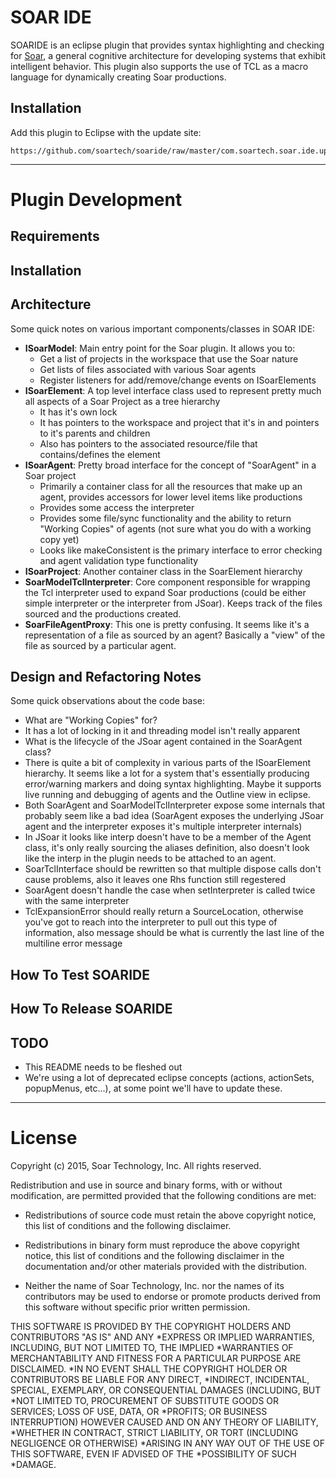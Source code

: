 # SOAR IDE

SOARIDE is an eclipse plugin that provides syntax highlighting and checking for [Soar](http://soar.eecs.umich.edu), a general cognitive architecture for developing systems that exhibit intelligent behavior. This plugin also supports the use of TCL as a macro language for dynamically creating Soar productions.

## Installation

Add this plugin to Eclipse with the update site:

	https://github.com/soartech/soaride/raw/master/com.soartech.soar.ide.update

---------------

# Plugin Development

## Requirements

## Installation

## Architecture
Some quick notes on various important components/classes in SOAR IDE:

* **ISoarModel**: Main entry point for the Soar plugin. It allows you to:
	* Get a list of projects in the workspace that use the Soar nature
	* Get lists of files associated with various Soar agents
	* Register listeners for add/remove/change events on ISoarElements
* **ISoarElement**: A top level interface class used to represent pretty much all aspects of a Soar Project as a tree hierarchy
	* It has it's own lock
	* It has pointers to the workspace and project that it's in and pointers to it's parents and children
	* Also has pointers to the associated resource/file that contains/defines the element
* **ISoarAgent**: Pretty broad interface for the concept of "SoarAgent" in a Soar project
	* Primarily a container class for all the resources that make up an agent, provides accessors for lower level items like productions
	* Provides some access the interpreter
	* Provides some file/sync functionality and the ability to return "Working Copies" of agents (not sure what you do with a working copy yet)
	* Looks like makeConsistent is the primary interface to error checking and agent validation type functionality
* **ISoarProject**: Another container class in the SoarElement hierarchy
* **SoarModelTclInterpreter**: Core component responsible for wrapping the Tcl interpreter used to expand Soar productions (could be either simple interpreter or the interpreter from JSoar). Keeps track of the files sourced and the productions created.
* **SoarFileAgentProxy**: This one is pretty confusing. It seems like it's a representation of a file as sourced by an agent? Basically a "view" of the file as sourced by a particular agent.

## Design and Refactoring Notes
Some quick observations about the code base:
* What are "Working Copies" for?
* It has a lot of locking in it and threading model isn't really apparent
* What is the lifecycle of the JSoar agent contained in the SoarAgent class?
* There is quite a bit of complexity in various parts of the ISoarElement hierarchy. It seems like a lot for a system that's essentially producing error/warning markers and doing syntax highlighting. Maybe it supports live running and debugging of agents and the Outline view in eclipse.
* Both SoarAgent and SoarModelTclInterpreter expose some internals that probably seem like a bad idea (SoarAgent exposes the underlying JSoar agent and the interpreter exposes it's multiple interpreter internals)
* In JSoar it looks like interp doesn't have to be a member of the Agent class, it's only really sourcing the aliases definition, also doesn't look like the interp in the plugin needs to be attached to an agent.
* SoarTclInterface should be rewritten so that multiple dispose calls don't cause problems, also it leaves one Rhs function still regestered
* SoarAgent doesn't handle the case when setInterpreter is called twice with the same interpreter
* TclExpansionError should really return a SourceLocation, otherwise you've got to reach into the interpreter to pull out this type of information, also message should be what is currently the last line of the multiline error message

## How To Test SOARIDE

## How To Release SOARIDE

## TODO
* This README needs to be fleshed out
* We're using a lot of deprecated eclipse concepts (actions, actionSets, popupMenus, etc...), at some point we'll have to update these.

--------------

# License

Copyright (c) 2015, Soar Technology, Inc. All rights reserved.

Redistribution and use in source and binary forms, with or without modification, are permitted provided that the following conditions are met:

* Redistributions of source code must retain the above copyright notice, this list of conditions and the following disclaimer.

* Redistributions in binary form must reproduce the above copyright notice, this list of conditions and the following disclaimer in the documentation and/or other materials provided with the distribution.

* Neither the name of Soar Technology, Inc. nor the names of its contributors may be used to endorse or promote products derived from this software without specific prior written permission.

THIS SOFTWARE IS PROVIDED BY THE COPYRIGHT HOLDERS AND CONTRIBUTORS "AS IS" AND ANY  *EXPRESS OR IMPLIED WARRANTIES, INCLUDING, BUT NOT LIMITED TO, THE IMPLIED   *WARRANTIES OF MERCHANTABILITY AND FITNESS FOR A PARTICULAR PURPOSE ARE DISCLAIMED.   *IN NO EVENT SHALL THE COPYRIGHT HOLDER OR CONTRIBUTORS BE LIABLE FOR ANY DIRECT,   *INDIRECT, INCIDENTAL, SPECIAL, EXEMPLARY, OR CONSEQUENTIAL DAMAGES (INCLUDING, BUT   *NOT LIMITED TO, PROCUREMENT OF SUBSTITUTE GOODS OR SERVICES; LOSS OF USE, DATA, OR   *PROFITS; OR BUSINESS INTERRUPTION) HOWEVER CAUSED AND ON ANY THEORY OF LIABILITY,    *WHETHER IN CONTRACT, STRICT LIABILITY, OR TORT (INCLUDING NEGLIGENCE OR OTHERWISE)   *ARISING IN ANY WAY OUT OF THE USE OF THIS SOFTWARE, EVEN IF ADVISED OF THE    *POSSIBILITY OF SUCH *DAMAGE.
